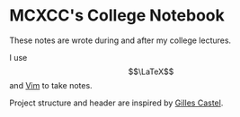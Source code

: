 # MCXCC's College Notebook

These notes are wrote during and after my college lectures.

I use $$\LaTeX$$ and [Vim](https://github.com/vim/vim) to take notes.

Project structure and header are inspired by [Gilles Castel](https://castel.dev/).
